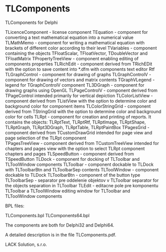 # TLComponents
TLComponents for Delphi

TLicenceComponent 	- license component
TEquation 		      - component for converting a text mathematical equation into a numerical value
TLMathMemo		      - component for writing a mathematical equation with brackets of different color according to their level
TVariables		      - component containing the objects TFloatScalar, TFloatVector, TDoubleVector and TFloatMatrix
TPropertyTreeView	  - component enabling editing of components properties
TLRichEdit		      - component derived from TRichEDit with the option to save content into *.dfm with components text editor Rtf
TLGraphControl		  - component for drawing of graphs
TLGraphControlV		  - component for drawing of vectors and matrix contents 
TGraphVLegend		    - legend for TGraphControlV component
TL3DGraph		        - component for drawing graphs using OpenGL
TLPageControlV		  - component derived from TPageControl intended primarily for vertical depiction 
TLColorListView		  - component derived from TListView with the option to determine color and background color for component items
TLColorStringGrid	  - component derived from TStringGrid with the option to determine color and background color for cells
TLRpt			          - component for creation and printing of reports. It contains the objects: TLRptText, TLRptRtf, TLRptImage, TLRptShape, TLRptGraph, TLRpt3DGraph, TLRptTable, TLRptPaintBox
TPagesGrid		      - component derived from TCustomDrawGrid intended for page view and page selection of the TLRpt component  
TPagesTreeView		  - component derived from TCustomTreeView intended for chapters and pages view with the option to select TLRpt component chapters and pages
TLSpeedButton		    - component derived from TSpeedButton
TLDock			        - component for docking of TLToolbar and TLToolWindow components
TLToolbar		        - component dockable to TLDock with TLToolbarBtn and TLToolbarSep contents
TLToolWindow		    - component dockable to TLDock
TLToolbarBtn		    - component of the button type 
TLToolbarSep		    - separator pre oddelenie objektov v TLToolbar separator for the objects separation in TLToolbar
TLEdit			        - editacne pole pre komponentu TLToolbar a TLToolWindow editing window for TLToolbar and TLToolWindow components

BPL files:

TLComponents.bpl
TLComponents64.bpl

The components are both for Delphi32 and Delphi64. 

A detailed description is in the file TLComponents.pdf. 

LACK Solution, s.r.o.

